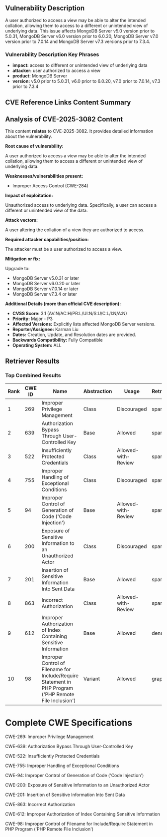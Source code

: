 ## Vulnerability Description
A user authorized to access a view may be able to alter the intended collation, allowing them to access to a different or unintended view of underlying data. This issue affects MongoDB Server v5.0 version prior to 5.0.31, MongoDB Server v6.0 version prior to 6.0.20, MongoDB Server v7.0 version prior to 7.0.14 and MongoDB Server v7.3 versions prior to 7.3.4.

### Vulnerability Description Key Phrases
- **impact:** access to different or unintended view of underlying data
- **attacker:** user authorized to access a view
- **product:** MongoDB Server
- **version:** v5.0 prior to 5.0.31, v6.0 prior to 6.0.20, v7.0 prior to 7.0.14, v7.3 prior to 7.3.4

## CVE Reference Links Content Summary
## Analysis of CVE-2025-3082 Content

This content **relates** to CVE-2025-3082. It provides detailed information about the vulnerability.

**Root cause of vulnerability:**

A user authorized to access a view may be able to alter the intended collation, allowing them to access a different or unintended view of underlying data.

**Weaknesses/vulnerabilities present:**

* Improper Access Control (CWE-284)

**Impact of exploitation:**

Unauthorized access to underlying data. Specifically, a user can access a different or unintended view of the data.

**Attack vectors:**

A user altering the collation of a view they are authorized to access.

**Required attacker capabilities/position:**

The attacker must be a user authorized to access a view.

**Mitigation or fix:**

Upgrade to:
* MongoDB Server v5.0.31 or later
* MongoDB Server v6.0.20 or later
* MongoDB Server v7.0.14 or later
* MongoDB Server v7.3.4 or later

**Additional Details (more than official CVE description):**

*   **CVSS Score:** 3.1 (AV:N/AC:H/PR:L/UI:N/S:U/C:L/I:N/A:N)
*   **Priority:** Major - P3
*   **Affected Versions:** Explicitly lists affected MongoDB Server versions.
*   **Reporter/Assignee:** Karman Liu
*   **Dates:** Creation, Update, and Resolution dates are provided.
*   **Backwards Compatibility:** Fully Compatible
*   **Operating System:** ALL

## Retriever Results

### Top Combined Results

| Rank | CWE ID | Name | Abstraction | Usage  | Retrievers | Individual Scores |
|------|--------|------|-------------|-------|------------|-------------------|
| 1 | 269 | Improper Privilege Management | Class | Discouraged | sparse | 0.137 |
| 2 | 639 | Authorization Bypass Through User-Controlled Key | Base | Allowed | sparse | 0.136 |
| 3 | 522 | Insufficiently Protected Credentials | Class | Allowed-with-Review | sparse | 0.134 |
| 4 | 755 | Improper Handling of Exceptional Conditions | Class | Discouraged | sparse | 0.132 |
| 5 | 94 | Improper Control of Generation of Code ('Code Injection') | Base | Allowed-with-Review | sparse | 0.132 |
| 6 | 200 | Exposure of Sensitive Information to an Unauthorized Actor | Class | Discouraged | sparse | 0.131 |
| 7 | 201 | Insertion of Sensitive Information Into Sent Data | Base | Allowed | sparse | 0.129 |
| 8 | 863 | Incorrect Authorization | Class | Allowed-with-Review | sparse | 0.129 |
| 9 | 612 | Improper Authorization of Index Containing Sensitive Information | Base | Allowed | dense | 0.441 |
| 10 | 98 | Improper Control of Filename for Include/Require Statement in PHP Program ('PHP Remote File Inclusion') | Variant | Allowed | graph | 0.002 |



# Complete CWE Specifications

CWE-269: Improper Privilege Management

CWE-639: Authorization Bypass Through User-Controlled Key

CWE-522: Insufficiently Protected Credentials

CWE-755: Improper Handling of Exceptional Conditions

CWE-94: Improper Control of Generation of Code ('Code Injection')

CWE-200: Exposure of Sensitive Information to an Unauthorized Actor

CWE-201: Insertion of Sensitive Information Into Sent Data

CWE-863: Incorrect Authorization

CWE-612: Improper Authorization of Index Containing Sensitive Information

CWE-98: Improper Control of Filename for Include/Require Statement in PHP Program ('PHP Remote File Inclusion')